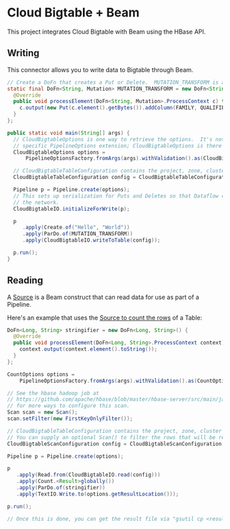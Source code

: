 # Cloud Bigtable + Beam 

This project integrates Cloud Bigtable with Beam using the HBase API.

## Writing
This connector allows you to write data to Bigtable through Beam.

```java
// Create a DoFn that creates a Put or Delete.  MUTATION_TRANSFORM is a simplistic example.
static final DoFn<String, Mutation> MUTATION_TRANSFORM = new DoFn<String, Mutation>() {
  @Override
  public void processElement(DoFn<String, Mutation>.ProcessContext c) throws Exception {
    c.output(new Put(c.element().getBytes()).addColumn(FAMILY, QUALIFIER, VALUE));
  }
};

public static void main(String[] args) {
  // CloudBigtableOptions is one way to retrieve the options.  It's not required to use this
  // specific PipelineOptions extension; CloudBigtableOptions is there as a convenience.
  CloudBigtableOptions options =
      PipelineOptionsFactory.fromArgs(args).withValidation().as(CloudBigtableOptions.class);

  // CloudBigtableTableConfiguration contains the project, zone, cluster and table to connect to.
  CloudBigtableTableConfiguration config = CloudBigtableTableConfiguration.fromCBTOptions(options);

  Pipeline p = Pipeline.create(options);
  // This sets up serialization for Puts and Deletes so that Dataflow can potentially move them through
  // the network.
  CloudBigtableIO.initializeForWrite(p);

  p
     .apply(Create.of("Hello", "World"))
     .apply(ParDo.of(MUTATION_TRANSFORM))
     .apply(CloudBigtableIO.writeToTable(config));

  p.run();
}
```

## Reading

A [Source](https://beam.apache.org/documentation/sdks/javadoc/2.0.0/org/apache/beam/sdk/io/Source.html) is a Beam construct that can read data for use as part of a Pipeline.

Here's an example that uses the [Source to count the rows](https://github.com/GoogleCloudPlatform/cloud-bigtable-examples/blob/master/java/dataflow-connector-examples/src/main/java/com/google/cloud/bigtable/dataflow/example/SourceRowCount.java) of a Table:

```java
DoFn<Long, String> stringifier = new DoFn<Long, String>() {
  @Override
  public void processElement(DoFn<Long, String>.ProcessContext context) throws Exception {
    context.output(context.element().toString());
  }
};

CountOptions options =
    PipelineOptionsFactory.fromArgs(args).withValidation().as(CountOptions.class);

// See the hbase hadoop job at
// https://github.com/apache/hbase/blob/master/hbase-server/src/main/java/org/apache/hadoop/hbase/mapreduce/RowCounter.java#L151
// for more ways to configure this scan.
Scan scan = new Scan();
scan.setFilter(new FirstKeyOnlyFilter());

// CloudBigtableTableConfiguration contains the project, zone, cluster and table to connect to.
// You can supply an optional Scan() to filter the rows that will be read.
CloudBigtableScanConfiguration config = CloudBigtableScanConfiguration.fromCBTOptions(options, scan);

Pipeline p = Pipeline.create(options);

p
   .apply(Read.from(CloudBigtableIO.read(config)))
   .apply(Count.<Result>globally())
   .apply(ParDo.of(stringifier))
   .apply(TextIO.Write.to(options.getResultLocation()));

p.run();

// Once this is done, you can get the result file via "gsutil cp <resultLocation>-00000-of-00001"
```

